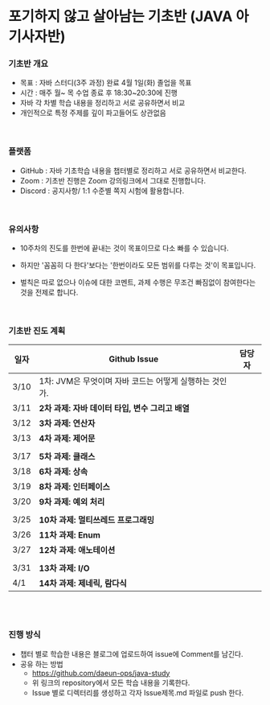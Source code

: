 # 포기하지 않고  살아남는 기초반 (JAVA 아기사자반)

### **기초반 개요**

- 목표 :  자바 스터디(3주 과정) 완료 4월 1일(화) 졸업을 목표
- 시간 :  매주 월~ 목 수업 종료 후 18:30~20:30에 진행 
- 자바 각 차별 학습 내용을 정리하고 서로 공유하면서 비교
- 개인적으로 특정 주제를 깊이 파고들어도 상관없음

  

&nbsp;   


### **플랫폼**

- GitHub : 자바 기초학습 내용을 챕터별로 정리하고 서로 공유하면서 비교한다.
- Zoom :  기초반 진행은 Zoom 강의링크에서 그대로 진행합니다. 
- Discord : 공지사항/ 1:1 수준별 쪽지 시험에 활용합니다.

  
&nbsp;   

### **유의사항**

- 10주차의 진도를 한번에 끝내는 것이 목표이므로 다소 빠를 수 있습니다.
- 하지만 '꼼꼼히 다 한다'보다는 '한번이라도 모든 범위를 다루는 것'이 목표입니다.
- 벌칙은 따로 없으나 이슈에 대한 코멘트, 과제 수행은 무조건 빠짐없이 참여한다는 것을 전제로 합니다.

  &nbsp;   

### **기초반 진도 계획**

| 일자  | Github Issue  | 담당자  |
| --- | --- | --- |
| 3/10 | 1차: JVM은 무엇이며 자바 코드는 어떻게 실행하는 것인가.  |  |
| 3/11 | **2차 과제: 자바 데이터 타입, 변수 그리고 배열**  |  |
| 3/12 | **3차 과제: 연산자** |  |
| 3/13 | **4차 과제: 제어문** |  |
|  |  |  |
| 3/17 | **5차 과제: 클래스** |  |
| 3/18 | **6차 과제: 상속** |  |
| 3/19 | **8차 과제: 인터페이스** |  |
| 3/20 | **9차 과제: 예외 처리** |  |
|  |  |  |
| 3/25 | **10차 과제: 멀티쓰레드 프로그래밍** |  |
| 3/26 | **11차 과제: Enum** |  |
| 3/27 | **12차 과제: 애노테이션** |  |
|  |  |  |
| 3/31 | **13차 과제: I/O** |  |
| 4/1 | **14차 과제: 제네릭, 람다식** |  |

&nbsp;   
&nbsp;   


### **진행 방식**

- 챕터 별로 학습한 내용은 블로그에 업로드하여 issue에 Comment를 남긴다.
- 공유 하는 방법
    - https://github.com/daeun-ops/java-study
    - 위 링크의 repository에서 모든 학습 내용을 기록한다.
    - Issue 별로 디렉터리를 생성하고 각자 Issue제목.md 파일로 push 한다.

 
